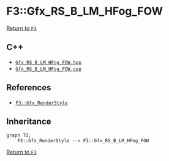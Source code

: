 # F3::Gfx_RS_B_LM_HFog_FOW

[Return to `F3`](/docs/F3.md)

## C++

- [`Gfx_RS_B_LM_HFog_FOW.hpp`](/c++/include/Gfx_RS_B_LM_HFog_FOW.hpp)
- [`Gfx_RS_B_LM_HFog_FOW.cpp`](/c++/source/Gfx_RS_B_LM_HFog_FOW.cpp)

## References

- [`F3::Gfx_RenderStyle`](/docs/F3/Gfx_RenderStyle.md)

## Inheritance

```mermaid
graph TD;
    F3::Gfx_RenderStyle --> F3::Gfx_RS_B_LM_HFog_FOW
```

[Return to `F3`](/docs/F3.md)